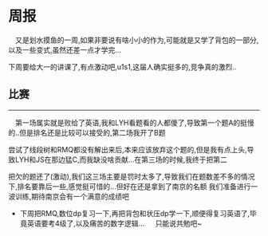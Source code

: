 # 周报


&#8195;又是划水摸鱼的一周,如果非要说有啥小小的作为,可能就是又学了背包的一部分,以及一些变式,虽然还差一点才学完...

下周要给大一的讲课了,有点激动吧,u1s1,这届人确实挺多的,竞争真的激烈..

## 比赛
---
&#8195;第一场属实就是败给了英语,我和LYH看题看的人都傻了,导致第一个题A的挺慢的..但是排名还是比较可以接受的,第二场我开了B题

尝试了线段树和RMQ都没有解出来后,本来应该放弃这个题的,但是我有点上头,导致LYH和JS在那边猛C,而我缺没啥贡献...在第三场的时候,我终于把第二

把欠的题还了(激动),我们这三场主要是罚时太多了,导致我们在题数差不多的情况下,排名要靠后一些,感觉挺可惜的...但好在还是拿到了南京的名额
我们准备进行一波训练,期待南京会有一个满意的成绩吧

- 下周把RMQ,数位dp复习一下,再把背包和状压dp学一下,顺便得复习英语了,毕竟英语要考4级了,以及痛苦的数字逻辑...
&#8195;
只能说共勉吧~